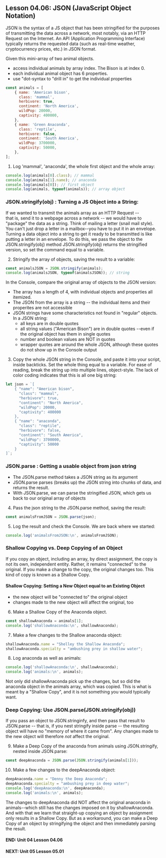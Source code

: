 ## Lesson 04.06: JSON (JavaScript Object Notation)
JSON is the syntax of a JS object that has been stringified
for the purposes of transmitting the data across a network,
most notably, via an HTTP Request on the Internet.
An API (Application Programming Interface) typically returns
the requested data (such as real-time weather, cryptocurrency prices, etc.) in JSON format.

Given this mini-array of two animal objects.
- access individual animals by array index. The Bison is at index 0.
- each individual animal object has 6 properties. 
- use "dot-syntax to "drill in" to get the individual properties 
```js
const animals = [
    { name: 'American bison', 
      class: 'mammal', 
      herbivore: true, 
      continent: 'North America',
      wildPop: 20000,
      captivity: 400000,
    },
    { name: 'Green Anaconda', 
      class: 'reptile', 
      herbivore: false, 
      continent: 'South America',
      wildPop: 3700000,
      captivity: 50000,
    },
];
```

1. Log 'mammal', 'anaconda', the whole first object  and the whole array:
```js
console.log(animals[0].class); // mammal
console.log(animals[1].name); // anaconda
console.log(animals[0]); // first object
console.log(animals, typeof(animals)); // array object
```

### JSON.stringify(obj) : Turning a JS Object into a String:  

If we wanted to transmit the animals array as an HTTP Request --  
that is, send it to a webpage across a network -- we would have
to "package" the data as a string. 
Think of mailing a letter (snail mail style). You can't just
drop a letter in a mailbox--you have to put it in an envelope.
Turning a data object into a string to get it ready to be transmitted is like putting a letter in an envelope.
To do this, we pass the object to the JSON.stringify(obj) method
JSON.stringify(obj) returns the stringified version, so set the command equal to a variable.

2. Stringify the array of objects, saving the result to a variable: 
```js
const animalsJSON = JSON.stringify(animals);
console.log(animalsJSON, typeof(animalsJSON)); // string
```

In the Console, compare the original array of objects 
to the JSON version:
- The array has a length of 4, with individual objects and properties all itemized.
- The JSON from the array is a string -- the individual items and their properites are not accessible
- JSON strings have some characteristics not found in "regular" objects. In a JSON string:
    - all keys are in double quotes
    - all string values ("American Bison") are in double quotes --even if the original object has them in single quotes
    - number and boolean values are NOT in quotes
    - wrapper quotes are around the whole JSON, although these quotes do not show up in the Console output

3. Copy the whole JSON string in the Console, and paste it
   into your script, inside backticks. Set the whole thing equal to a variable. For ease of reading, break the string up into multiple lines, object-style. The lack of color coding indicates that this is all one big string:
```js
let json = `[
    { "name": "American bison",
      "class": "mammal",
      "herbivore": true,
      "continent": "North America",
      "wildPop": 20000,
      "captivity": 400000
    },
    { "name": "anaconda",
      "class": "reptile",
      "herbivore": false,
      "continent": "South America",
      "wildPop": 3700000,
      "captivity": 50000
    }
]`;
```

### JSON.parse : Getting a usable object from json string  
- The JSON.parse method takes a JSON string as its argument
- JSON.parse parses (breaks up) the JSON string into chunks of data, and returns the result. 
- With JSON.parse, we can parse the stringified JSON, which gets us back to our original array of objects

4. Pass the json string to the JSON.parse method, saving the result:
```js
const animalsFromJSON = JSON.parse(json);
```

5. Log the result and check the Console. We are back where we started:
```js
console.log('animalsFromJSON:\n', animalsFromJSON);
```

### Shallow Copying vs. Deep Copying of an Object
If you copy an object, including an array, by direct assignment, the copy is not its own, independent entity. Rather, it remains "connected" to the original. If you make a change to the copy, the original changes too. This kind of copy is known as a Shallow Copy.

#### Shallow Copying: Setting a New Object equal to an Existing Object
- the new object will be "connected to" the original object
- changes made to the new object will affect the original, too

6. Make a Shallow Copy of the Anaconda object.
```js
const shallowAnaconda = animals[1];
console.log('shallowAnaconda:\n', shallowAnaconda);
``` 

7. Make a few changes to the Shallow anaconda object:
```js
shallowAnaconda.name = "Shelley the Shallow Anaconda";
shallowAnaconda.specialty = "ambushing prey in shallow water";
```

8. Log anaconda as well as animals:
```js
console.log('shallowAnaconda:\n', shallowAnaconda);
console.log('animals:\n', animals);
```

Not only did shallowAnaconda pick up the changes, but so did the anaconda object in the animals array, which was copied. This is what is meant by a "Shallow Copy", and it is not something you would typically want.

### Deep Copying: Use JSON.parse(JSON.stringify(obj))

If you pass an object to JSON.stringinfy, and then pass that result
to JSON.parse -- that is, if you nest stringify inside parse -- the resulting object will have no "memory of where it came from". Any changes made to the new object will therefore *not* affect the original.

9. Make a Deep Copy of the anaconda from animals using JSON.stringify, nested inside JSON.parse:
```js
const deepAnaconda = JSON.parse(JSON.stringify(animals[1]));
```

10. Make a few changes to the deepAnaconda object:
```js
deepAnaconda.name = "Denny the Deep Anaconda";
deepAnaconda.specialty = "ambushing prey in deep water";
console.log('deepAnaconda:\n', deepAnaconda);
console.log('animals:\n', animals);
```

The changes to deepAnaconda did NOT affect the original anaconda in animals--which still has the changes imposed on it by shallowAnaconda.
And with that we learn that straight-up copying an object by assignment only results in a Shallow Copy. But as a workaround, you can make a Deep Copy of an object by stringifying the object and then immediately parsing the result.

#### END:  Unit 04 Lesson 04.06
#### NEXT: Unit 05 Lesson 05.01
